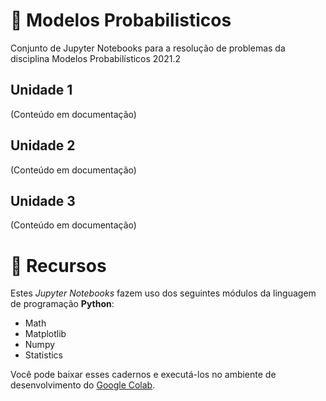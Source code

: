 # 🎲 Modelos Probabilisticos
Conjunto de Jupyter Notebooks para a resolução de problemas da disciplina Modelos Probabilísticos 2021.2

## Unidade 1
(Conteúdo em documentação)

## Unidade 2
(Conteúdo em documentação)

## Unidade 3
(Conteúdo em documentação)

# 🔧 Recursos
Estes *Jupyter Notebooks* fazem uso dos seguintes módulos da linguagem de programação **Python**:
- Math
- Matplotlib 
- Numpy
- Statistics

Você pode baixar esses cadernos e executá-los no ambiente de desenvolvimento do [Google Colab](https://colab.research.google.com).
